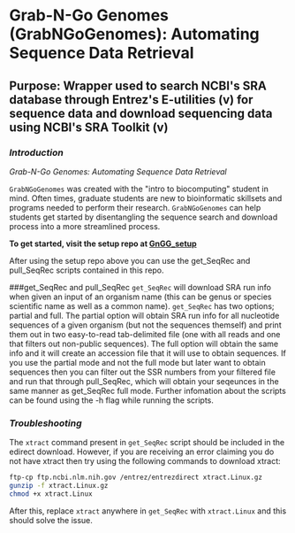 # Grab-N-Go Genomes (GrabNGoGenomes): Automating Sequence Data Retrieval
## Purpose: Wrapper used to search NCBI's SRA database through Entrez's E-utilities (v) for sequence data and download sequencing data using NCBI's SRA Toolkit (v) 

### _Introduction_
_Grab-N-Go Genomes: Automating Sequence Data Retrieval_ 

`GrabNGoGenomes` was created with the "intro to biocomputing" student in mind. Often times, graduate students are new to bioinformatic skillsets and programs needed to perform their research. `GrabNGoGenomes` can help students get started by disentangling the sequence search and download process into a more streamlined process. 

__To get started, visit the setup repo at [GnGG_setup](https://github.com/adc0032/GnGG_setup/blob/master/README.md)__

After using the setup repo above you can use the get_SeqRec and pull_SeqRec scripts contained in this repo.

###get_SeqRec and pull_SeqRec
`get_SeqRec` will download SRA run info when given an input of an organism name (this can be genus or species scientific name as well as a common name). `get_SeqRec` has two options;
partial and full. The partial option will obtain SRA run info for all nucleotide sequences of a given organism (but not the sequences themself) and print them out in two easy-to-read tab-delimited file (one with all reads and one that filters out non-public sequences). The full option will obtain the same info and it will create an accession file that it will use to obtain sequences. If you use the partial mode and not the full mode but later want to obtain sequences then you can filter out the SSR numbers from your filtered file and run that through pull_SeqRec, which will obtain your seqeunces in the same manner as get_SeqRec full mode. Further infomation about the scripts can be found using the -h flag while running the scripts.

### _Troubleshooting_
The `xtract` command present in `get_SeqRec` script should be included in the edirect download. However, if you are receiving an error claiming you do not have xtract then try using the following commands to download xtract:

``` bash
ftp-cp ftp.ncbi.nlm.nih.gov /entrez/entrezdirect xtract.Linux.gz
gunzip -f xtract.Linux.gz
chmod +x xtract.Linux
```
After this, replace `xtract` anywhere in `get_SeqRec` with `xtract.Linux` and this should solve the issue.
